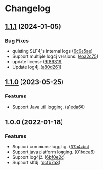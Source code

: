 # Changelog

## [1.1.1](https://github.com/teletha/conjure/compare/v1.1.0...v1.1.1) (2024-01-05)


### Bug Fixes

* quieting SLF4j's internal logs ([6c9e5ae](https://github.com/teletha/conjure/commit/6c9e5aed28aa190d798e2268a3ab384cc92e331d))
* Support multiple log4j versions. ([eba2c75](https://github.com/teletha/conjure/commit/eba2c752c6d87e095640115fef0e95f3d2655d69))
* update license ([9f86319](https://github.com/teletha/conjure/commit/9f863197f80de8f7ff6a4493adeb7ccf16fbfc37))
* Update log4j. ([a80d261](https://github.com/teletha/conjure/commit/a80d261dd1b4da1a6a44aa604edba3faea80a9e5))

## [1.1.0](https://github.com/teletha/conjure/compare/v1.0.0...v1.1.0) (2023-05-25)


### Features

* Support Java util logging. ([a1eda60](https://github.com/teletha/conjure/commit/a1eda603785f5d879f9b82618f81b8aa20115584))

## 1.0.0 (2022-01-18)


### Features

* Support commons-logging. ([37a4abc](https://www.github.com/teletha/conjure/commit/37a4abc463bae63bdc8c0f91eb3ffc362a013dc4))
* Support java platform logging. ([01bdca6](https://www.github.com/teletha/conjure/commit/01bdca6712c8f1cee7f8ec317f65320e5ceb4a0f))
* Support log4j2. ([6bf0e2c](https://www.github.com/teletha/conjure/commit/6bf0e2c1d96ea0b1e337e00581283a484cfa1529))
* Support slf4j. ([dcfb7a3](https://www.github.com/teletha/conjure/commit/dcfb7a36090530dcc38c14e2abcb1d909d5f562a))
